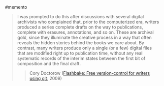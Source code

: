 #memento

>I was prompted to do this after discussions with several digital archivists who complained that, prior to the computerized era, writers produced a series complete drafts on the way to publications, complete with erasures, annotations, and so on. These are archival gold, since they illuminate the creative process in a way that often reveals the hidden stories behind the books we care about. By contrast, many writers produce only a single (or a few) digital files that are modified right up to publication time, without any real systematic records of the interim states between the first bit of composition and the final draft.
>>Cory Doctorow ([Flashbake: Free version-control for writers using git](http://craphound.com/?p=2171), 2009)
